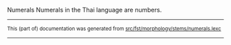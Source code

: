 Numerals
Numerals in the Thai language are numbers.

* * *

<small>This (part of) documentation was generated from [src/fst/morphology/stems/numerals.lexc](https://github.com/giellalt/lang-tha/blob/main/src/fst/morphology/stems/numerals.lexc)</small>

---

